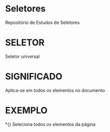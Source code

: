 # Seletores
Repositório de Estudos de Seletores

# SELETOR
Seletor universal

# SIGNIFICADO
Aplica-se em todos os
elementos no documento 

# EXEMPLO
*{}
Seleciona todos os elementos da
página